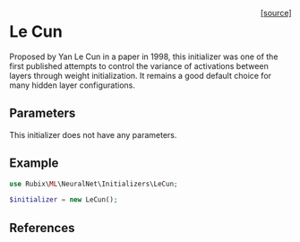 <span style="float:right;"><a href="https://github.com/RubixML/ML/blob/master/src/NeuralNet/Initializers/LeCun.php">[source]</a></span>

# Le Cun
Proposed by Yan Le Cun in a paper in 1998, this initializer was one of the first published attempts to control the variance of activations between layers through weight initialization. It remains a good default choice for many hidden layer configurations.

## Parameters
This initializer does not have any parameters.

## Example
```php
use Rubix\ML\NeuralNet\Initializers\LeCun;

$initializer = new LeCun();
```

## References
[^1]: Y. Le Cun et al. (1998). Efficient Backprop.